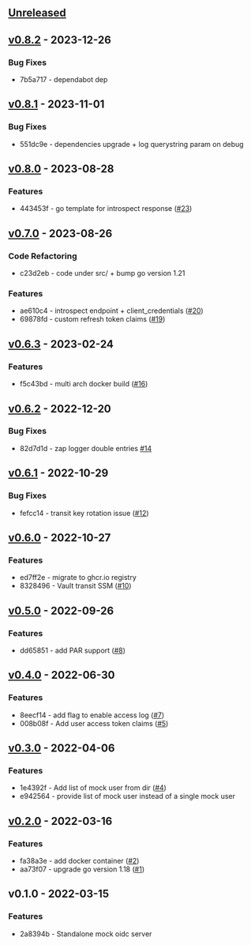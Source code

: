 <a name="unreleased"></a>
## [Unreleased]


<a name="v0.8.2"></a>
## [v0.8.2] - 2023-12-26
### Bug Fixes
- 7b5a717 - dependabot dep


<a name="v0.8.1"></a>
## [v0.8.1] - 2023-11-01
### Bug Fixes
- 551dc9e - dependencies upgrade + log querystring param on debug


<a name="v0.8.0"></a>
## [v0.8.0] - 2023-08-28
### Features
- 443453f - go template for introspect response ([#23](https://github.com/vdbulcke/oidc-server-demo/issues/23))


<a name="v0.7.0"></a>
## [v0.7.0] - 2023-08-26
### Code Refactoring
- c23d2eb - code under src/ + bump go version 1.21

### Features
- ae610c4 - introspect endpoint + client_credentials ([#20](https://github.com/vdbulcke/oidc-server-demo/issues/20))
- 69878fd - custom refresh token claims ([#19](https://github.com/vdbulcke/oidc-server-demo/issues/19))


<a name="v0.6.3"></a>
## [v0.6.3] - 2023-02-24
### Features
- f5c43bd - multi arch docker build ([#16](https://github.com/vdbulcke/oidc-server-demo/issues/16))


<a name="v0.6.2"></a>
## [v0.6.2] - 2022-12-20
### Bug Fixes
- 82d7d1d - zap logger double entries [#14](https://github.com/vdbulcke/oidc-server-demo/issues/14)


<a name="v0.6.1"></a>
## [v0.6.1] - 2022-10-29
### Bug Fixes
- fefcc14 - transit key rotation issue ([#12](https://github.com/vdbulcke/oidc-server-demo/issues/12))


<a name="v0.6.0"></a>
## [v0.6.0] - 2022-10-27
### Features
- ed7ff2e - migrate to ghcr.io registry
- 8328496 - Vault transit SSM  ([#10](https://github.com/vdbulcke/oidc-server-demo/issues/10))


<a name="v0.5.0"></a>
## [v0.5.0] - 2022-09-26
### Features
- dd65851 - add PAR support ([#8](https://github.com/vdbulcke/oidc-server-demo/issues/8))


<a name="v0.4.0"></a>
## [v0.4.0] - 2022-06-30
### Features
- 8eecf14 - add flag to enable access log ([#7](https://github.com/vdbulcke/oidc-server-demo/issues/7))
- 008b08f - Add user access token claims ([#5](https://github.com/vdbulcke/oidc-server-demo/issues/5))


<a name="v0.3.0"></a>
## [v0.3.0] - 2022-04-06
### Features
- 1e4392f - Add list of mock user from dir ([#4](https://github.com/vdbulcke/oidc-server-demo/issues/4))
- e942564 - provide list of mock user instead of a single mock user


<a name="v0.2.0"></a>
## [v0.2.0] - 2022-03-16
### Features
- fa38a3e - add docker container ([#2](https://github.com/vdbulcke/oidc-server-demo/issues/2))
- aa73f07 - upgrade go version 1.18 ([#1](https://github.com/vdbulcke/oidc-server-demo/issues/1))


<a name="v0.1.0"></a>
## v0.1.0 - 2022-03-15
### Features
- 2a8394b - Standalone mock oidc server


[Unreleased]: https://github.com/vdbulcke/oidc-server-demo/compare/v0.8.2...HEAD
[v0.8.2]: https://github.com/vdbulcke/oidc-server-demo/compare/v0.8.1...v0.8.2
[v0.8.1]: https://github.com/vdbulcke/oidc-server-demo/compare/v0.8.0...v0.8.1
[v0.8.0]: https://github.com/vdbulcke/oidc-server-demo/compare/v0.7.0...v0.8.0
[v0.7.0]: https://github.com/vdbulcke/oidc-server-demo/compare/v0.6.3...v0.7.0
[v0.6.3]: https://github.com/vdbulcke/oidc-server-demo/compare/v0.6.2...v0.6.3
[v0.6.2]: https://github.com/vdbulcke/oidc-server-demo/compare/v0.6.1...v0.6.2
[v0.6.1]: https://github.com/vdbulcke/oidc-server-demo/compare/v0.6.0...v0.6.1
[v0.6.0]: https://github.com/vdbulcke/oidc-server-demo/compare/v0.5.0...v0.6.0
[v0.5.0]: https://github.com/vdbulcke/oidc-server-demo/compare/v0.4.0...v0.5.0
[v0.4.0]: https://github.com/vdbulcke/oidc-server-demo/compare/v0.3.0...v0.4.0
[v0.3.0]: https://github.com/vdbulcke/oidc-server-demo/compare/v0.2.0...v0.3.0
[v0.2.0]: https://github.com/vdbulcke/oidc-server-demo/compare/v0.1.0...v0.2.0
